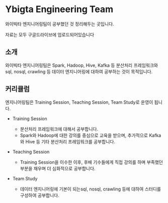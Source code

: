 # Ybigta Engineering Team
<p>와이빅타 엔지니어링팀이 공부했던 것 정리해두는 곳입니다.</p>
<p>자료는 모두 구글드라이브에 업로드되어있습니다</p>

## 소개
<p>와이빅타 엔지니어링팀은 Spark, Hadoop, Hive, Kafka 등 분산처리 프레임워크와 sql, nosql, crawling 등 데이터 엔지니어링에 대하여 공부하는 것이 목적입니다.</p>

## 커리큘럼
<p>엔지니어링팀은 Training Session, Teaching Session, Team Study로 운영이 됩니다.</p>

- Training Session
    - 분산처리 프레임워크에 대해서 공부합니다.
    - Spark와 Hadoop에 대한 강의를 중심으로 교육을 받으며, 추가적으로 Kafka와 Hive 등 기타 분산처리 프레임워크를 공부합니다.
    
- Teaching Session
    - Training Session을 이수한 이후, 후배 기수들에게 직접 강의를 하며 부족했던 부분을 채우며 더 심화적으로 공부합니다.

- Team Study 
    - 데이터 엔지니어링에 기본이 되는sql, nosql, crawling 등에 대하여 스터디를 구성하여 공부합니다.

